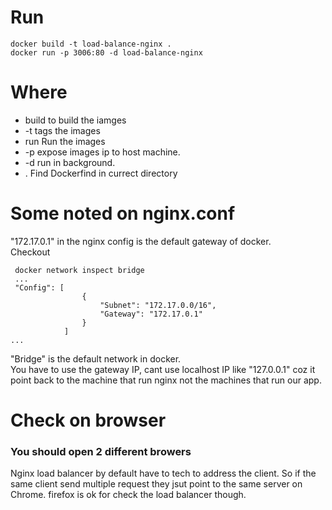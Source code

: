 # Run

```
docker build -t load-balance-nginx .
docker run -p 3006:80 -d load-balance-nginx
```
# Where
- build to build the iamges
- -t tags the images
- run Run the images
- -p expose images ip to host machine.
- -d run in background.
- . Find Dockerfind in currect directory

# Some noted on nginx.conf
"172.17.0.1"  in the nginx config is the default gateway of docker.  
Checkout
```
 docker network inspect bridge
 ...
 "Config": [
                {
                    "Subnet": "172.17.0.0/16",
                    "Gateway": "172.17.0.1"
                }
            ]
...
```
"Bridge" is the default network in docker.  
You have to use the gateway IP, cant use localhost IP like "127.0.0.1" coz it point back to the machine that run nginx not the machines that run our app.
# Check on browser


### You should open 2 different browers 

Nginx load balancer by default have to tech to address the client.
So if the same client send multiple request they jsut point to the same server on Chrome. firefox is ok for check the load balancer though.


